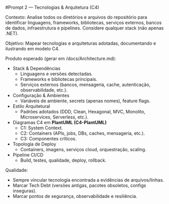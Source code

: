 #Prompt 2 — Tecnologias & Arquitetura (C4)

Contexto: Analise todos os diretórios e arquivos do repositório para identificar linguagens, frameworks, bibliotecas, serviços externos, bancos de dados, infraestrutura e pipelines. Considere qualquer stack (não apenas .NET).

Objetivo: Mapear tecnologias e arquiteturas adotadas, documentando e ilustrando em modelo C4.

Produto esperado (gerar em /docs/Architecture.md):
- Stack & Dependências
  - Linguagens e versões detectadas.
  - Frameworks e bibliotecas principais.
  - Serviços externos (bancos, mensageria, cache, autenticação, observabilidade, etc.).
- Configuração & Ambientes
  - Variáveis de ambiente, secrets (apenas nomes), feature flags.
- Estilo Arquitetural
  - Padrões adotados (DDD, Clean, Hexagonal, MVC, Monolito, Microservices, Serverless, etc.).
- Diagramas C4 em **PlantUML (C4-PlantUML)**
  - C1: System Context.
  - C2: Containers (APIs, jobs, DBs, caches, mensageria, etc.).
  - C3: Componentes críticos.
- Topologia de Deploy
  - Containers, imagens, serviços cloud, orquestração, scaling.
- Pipeline CI/CD
  - Build, testes, qualidade, deploy, rollback.

Qualidade:
- Sempre vincular tecnologia encontrada a evidências de arquivos/linhas.
- Marcar Tech Debt (versões antigas, pacotes obsoletos, configs inseguras).
- Marcar pontos de segurança, observabilidade e resiliência.
